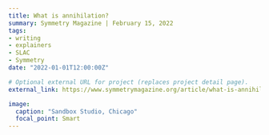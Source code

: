 ```yaml
---
title: What is annihilation?
summary: Symmetry Magazine | February 15, 2022
tags:
- writing
- explainers
- SLAC
- Symmetry
date: "2022-01-01T12:00:00Z"

# Optional external URL for project (replaces project detail page).
external_link: https://www.symmetrymagazine.org/article/what-is-annihilation

image:
  caption: "Sandbox Studio, Chicago"
  focal_point: Smart
---
```

